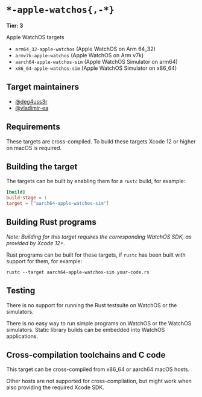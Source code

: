 # `*-apple-watchos{,-*}`

**Tier: 3**

Apple WatchOS targets

- `arm64_32-apple-watchos` (Apple WatchOS on Arm 64_32)
- `armv7k-apple-watchos` (Apple WatchOS on Arm v7k)
- `aarch64-apple-watchos-sim` (Apple WatchOS Simulator on arm64)
- `x86_64-apple-watchos-sim` (Apple WatchOS Simulator on x86_64)

## Target maintainers

* [@deg4uss3r](https://github.com/deg4uss3r)
* [@vladimir-ea](https://github.com/vladimir-ea)

## Requirements

These targets are cross-compiled.
To build these targets Xcode 12 or higher on macOS is required.

## Building the target

The targets can be built by enabling them for a `rustc` build, for example:

```toml
[build]
build-stage = 1
target = ["aarch64-apple-watchos-sim"]
```

## Building Rust programs

*Note: Building for this target requires the corresponding WatchOS SDK, as provided by Xcode 12+.*

Rust programs can be built for these targets, if `rustc` has been built with support for them, for example:

```text
rustc --target aarch64-apple-watchos-sim your-code.rs
```

## Testing

There is no support for running the Rust testsuite on WatchOS or the simulators.

There is no easy way to run simple programs on WatchOS or the WatchOS simulators. Static library builds can be embedded into WatchOS applications.

## Cross-compilation toolchains and C code

This target can be cross-compiled from x86_64 or aarch64 macOS hosts.

Other hosts are not supported for cross-compilation, but might work when also providing the required Xcode SDK.
